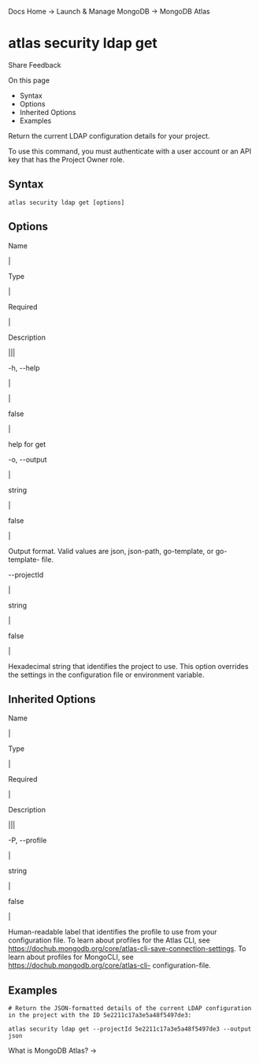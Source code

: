 Docs Home → Launch & Manage MongoDB → MongoDB Atlas

# atlas security ldap get

Share Feedback

On this page

  * Syntax
  * Options
  * Inherited Options
  * Examples

Return the current LDAP configuration details for your project.

To use this command, you must authenticate with a user account or an API key
that has the Project Owner role.

## Syntax

    
    
    atlas security ldap get [options]  
      
  
## Options

Name

|

Type

|

Required

|

Description  
  
|||  
  
-h, --help

|

|

false

|

help for get  
  
-o, --output

|

string

|

false

|

Output format. Valid values are json, json-path, go-template, or go-template-
file.  
  
\--projectId

|

string

|

false

|

Hexadecimal string that identifies the project to use. This option overrides
the settings in the configuration file or environment variable.  
  
## Inherited Options

Name

|

Type

|

Required

|

Description  
  
|||  
  
-P, --profile

|

string

|

false

|

Human-readable label that identifies the profile to use from your
configuration file. To learn about profiles for the Atlas CLI, see
https://dochub.mongodb.org/core/atlas-cli-save-connection-settings. To learn
about profiles for MongoCLI, see https://dochub.mongodb.org/core/atlas-cli-
configuration-file.  
  
## Examples

    
    
    # Return the JSON-formatted details of the current LDAP configuration in the project with the ID 5e2211c17a3e5a48f5497de3:  
      
    atlas security ldap get --projectId 5e2211c17a3e5a48f5497de3 --output json  
  
What is MongoDB Atlas? →

